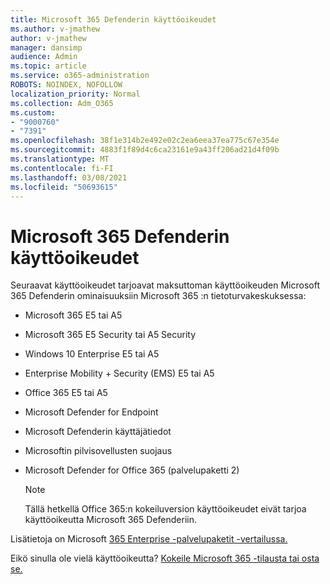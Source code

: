 ```yaml
---
title: Microsoft 365 Defenderin käyttöoikeudet
ms.author: v-jmathew
author: v-jmathew
manager: dansimp
audience: Admin
ms.topic: article
ms.service: o365-administration
ROBOTS: NOINDEX, NOFOLLOW
localization_priority: Normal
ms.collection: Adm_O365
ms.custom:
- "9000760"
- "7391"
ms.openlocfilehash: 38f1e314b2e492e02c2ea6eea37ea775c67e354e
ms.sourcegitcommit: 4883f1f89d4c6ca23161e9a43ff206ad21d4f09b
ms.translationtype: MT
ms.contentlocale: fi-FI
ms.lasthandoff: 03/08/2021
ms.locfileid: "50693615"
---
```

# <a name="licenses-for-microsoft-365-defender"></a>Microsoft 365 Defenderin käyttöoikeudet

Seuraavat käyttöoikeudet tarjoavat maksuttoman käyttöoikeuden Microsoft 365 Defenderin ominaisuuksiin Microsoft 365 :n tietoturvakeskuksessa:

- Microsoft 365 E5 tai A5
- Microsoft 365 E5 Security tai A5 Security
- Windows 10 Enterprise E5 tai A5
- Enterprise Mobility + Security (EMS) E5 tai A5
- Office 365 E5 tai A5
- Microsoft Defender for Endpoint
- Microsoft Defenderin käyttäjätiedot
- Microsoftin pilvisovellusten suojaus
- Microsoft Defender for Office 365 (palvelupaketti 2)

    > [!NOTE]
    > Tällä hetkellä Office 365:n kokeiluversion käyttöoikeudet eivät tarjoa käyttöoikeutta Microsoft 365 Defenderiin.

Lisätietoja on Microsoft [365 Enterprise -palvelupaketit -vertailussa.](https://go.microsoft.com/fwlink/?linkid=2143458)

Eikö sinulla ole vielä käyttöoikeutta? [Kokeile Microsoft 365 -tilausta tai osta se.](https://go.microsoft.com/fwlink/?linkid=2143625)
